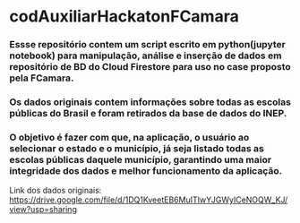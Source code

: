# codAuxiliarHackatonFCamara

### Essse repositório contem um script escrito em python(jupyter notebook) para manipulação, análise e inserção de dados em repositório de BD do Cloud Firestore para uso no case proposto pela FCamara.
### Os dados originais contem informações sobre todas as escolas públicas do Brasil e foram retirados da base de dados do INEP.
### O objetivo é fazer com que, na aplicação, o usuário ao selecionar o estado e o município, já seja listado todas as escolas públicas daquele município, garantindo uma maior integridade dos dados e melhor funcionamento da aplicação.

Link dos dados originais:
https://drive.google.com/file/d/1DQ1KveetEB6MuITIwYJGWyICeNOQW_KJ/view?usp=sharing
